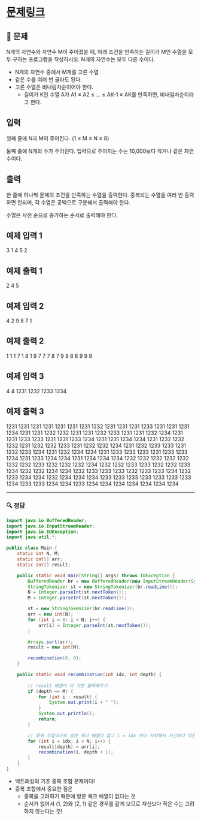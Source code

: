 # [문제링크](https://www.acmicpc.net/problem/15657)

## 📝 문제

N개의 자연수와 자연수 M이 주어졌을 때, 아래 조건을 만족하는 길이가 M인 수열을 모두 구하는 프로그램을 작성하시오. N개의 자연수는 모두 다른 수이다.

-   N개의 자연수 중에서 M개를 고른 수열
-   같은 수를 여러 번 골라도 된다.
-   고른 수열은 비내림차순이어야 한다.
    -   길이가 K인 수열 A가 A1 ≤ A2 ≤ ... ≤ AK-1 ≤ AK를 만족하면, 비내림차순이라고 한다.

## 입력

첫째 줄에 N과 M이 주어진다. (1 ≤ M ≤ N ≤ 8)

둘째 줄에 N개의 수가 주어진다. 입력으로 주어지는 수는 10,000보다 작거나 같은 자연수이다.

## 출력

한 줄에 하나씩 문제의 조건을 만족하는 수열을 출력한다. 중복되는 수열을 여러 번 출력하면 안되며, 각 수열은 공백으로 구분해서 출력해야 한다.

수열은 사전 순으로 증가하는 순서로 출력해야 한다.

## 예제 입력 1 

3 1
4 5 2

## 예제 출력 1 

2
4
5

## 예제 입력 2 

4 2
9 8 7 1

## 예제 출력 2 

1 1
1 7
1 8
1 9
7 7
7 8
7 9
8 8
8 9
9 9

## 예제 입력 3 

4 4
1231 1232 1233 1234

## 예제 출력 3 

1231 1231 1231 1231
1231 1231 1231 1232
1231 1231 1231 1233
1231 1231 1231 1234
1231 1231 1232 1232
1231 1231 1232 1233
1231 1231 1232 1234
1231 1231 1233 1233
1231 1231 1233 1234
1231 1231 1234 1234
1231 1232 1232 1232
1231 1232 1232 1233
1231 1232 1232 1234
1231 1232 1233 1233
1231 1232 1233 1234
1231 1232 1234 1234
1231 1233 1233 1233
1231 1233 1233 1234
1231 1233 1234 1234
1231 1234 1234 1234
1232 1232 1232 1232
1232 1232 1232 1233
1232 1232 1232 1234
1232 1232 1233 1233
1232 1232 1233 1234
1232 1232 1234 1234
1232 1233 1233 1233
1232 1233 1233 1234
1232 1233 1234 1234
1232 1234 1234 1234
1233 1233 1233 1233
1233 1233 1233 1234
1233 1233 1234 1234
1233 1234 1234 1234
1234 1234 1234 1234

---

### 🔍 정답

```java
import java.io.BufferedReader;
import java.io.InputStreamReader;
import java.io.IOException;
import java.util.*;

public class Main {
    static int N, M;
    static int[] arr;
    static int[] result;

    public static void main(String[] args) throws IOException {
        BufferedReader br = new BufferedReader(new InputStreamReader(System.in));
        StringTokenizer st = new StringTokenizer(br.readLine());
        N = Integer.parseInt(st.nextToken());
        M = Integer.parseInt(st.nextToken());

        st = new StringTokenizer(br.readLine());
        arr = new int[N];
        for (int i = 0; i < N; i++) {
            arr[i] = Integer.parseInt(st.nextToken());
        }

        Arrays.sort(arr);
        result = new int[M];

        recombination(0, 0);
    }

    public static void recombination(int idx, int depth) {
        
        // result 배열이 다 차면 출력해주기
        if (depth == M) {
            for (int i : result) {
                System.out.print(i + " ");
            }
            System.out.println();
            return;
        }

        // 중복 조합이므로 방문 체크 배열이 없고 i = idx 부터 시작해서 자신보다 작은 수는 고려하지 않음!
        for (int i = idx; i < N; i++) {
            result[depth] = arr[i];
            recombination(i, depth + 1);
        }
    }
}
```
- 백트래킹의 기초 중복 조합 문제이다!
- 중복 조합에서 중요한 점은 
	- 중복을 고려하기 때문에 방문 체크 배열이 없다는 것
	- 순서가 없어서 (1, 2)와 (2, 1) 같은 경우를 같게 보므로 자신보다 작은 수는 고려하지 않는다는 것!